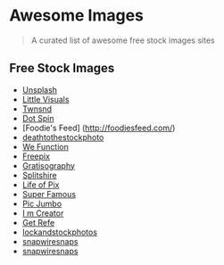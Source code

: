 # Awesome Images

> A curated list of awesome free stock images sites


## Free Stock Images

- [Unsplash](http://www.unsplash.com)
- [Little Visuals](http://littlevisuals.co/)
- [Twnsnd](http://nos.twnsnd.co/)
- [Dot Spin](http://www.dotspin.com/the-commons/)
- [Foodie's Feed] (http://foodiesfeed.com/)
- [deathtothestockphoto](http://join.deathtothestockphoto.com/)
- [We Function](http://wefunction.com/category/free-photos/)
- [Freepix](http://freepix.eu/)
- [Gratisography](http://www.gratisography.com/)
- [Splitshire](http://splitshire.com/)
- [Life of Pix](http://www.lifeofpix.com/)
- [Super Famous](http://superfamous.com/)
- [Pic Jumbo](http://picjumbo.com/)
- [I m Creator](http://www.imcreator.com/free)
- [Get Refe](http://getrefe.tumblr.com/)
- [lockandstockphotos](http://lockandstockphotos.com/)
- [snapwiresnaps](http://snapwiresnaps.tumblr.com/)
- [snapwiresnaps](http://jaymantri.com/)









